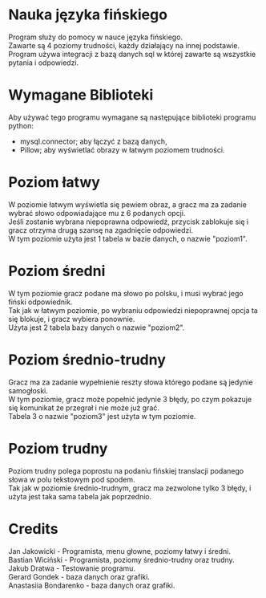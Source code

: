# Nauka języka fińskiego
Program służy do pomocy w nauce języka fińskiego. <br>
Zawarte są 4 poziomy trudności, każdy działający na innej podstawie. <br>
Program używa integracji z bazą danych sql w której zawarte są wszystkie pytania i odpowiedzi. <br>

# Wymagane Biblioteki
Aby używać tego programu wymagane są następujące biblioteki programu python: <br>
- mysql.connector; aby łączyć z bazą danych, <br> 
- Pillow; aby wyświetlać obrazy w łatwym poziomem trudności. <br>

# Poziom łatwy
W poziomie łatwym wyświetla się pewiem obraz, a gracz ma za zadanie wybrać słowo odpowiadające mu z 6 podanych opcji. <br>
Jeśli zostanie wybrana niepoprawna odpowiedź, przycisk zablokuje się i gracz otrzyma drugą szansę na zgadnięcie odpowiedzi. <br>
W tym poziomie użyta jest 1 tabela w bazie danych, o nazwie "poziom1". <br>

# Poziom średni
W tym poziomie gracz podane ma słowo po polsku, i musi wybrać jego fiński odpowiednik. <br>
Tak jak w łatwym poziomie, po wybraniu odpowiedzi niepoprawnej opcja ta się blokuje, i gracz wybiera ponownie. <br>
Użyta jest 2 tabela bazy danych o nazwie "poziom2". <br>

# Poziom średnio-trudny
Gracz ma za zadanie wypełnienie reszty słowa którego podane są jedynie samogłoski. <br>
W tym poziomie, gracz może popełnić jedynie 3 błędy, po czym pokazuje się komunikat że przegrał i nie może już grać. <br>
Tabela 3 o nazwie "poziom3" jest użyta w tym poziomie. <br>

# Poziom trudny
Poziom trudny polega poprostu na podaniu fińskiej translacji podanego słowa w polu tekstowym pod spodem. <br>
Tak jak w poziomie średnio-trudnym, gracz ma zezwolone tylko 3 błędy, i użyta jest taka sama tabela jak poprzednio. <br>

# Credits
Jan Jakowicki - Programista, menu głowne, poziomy łatwy i średni. <br>
Bastian Wiciński - Programista, poziomy średnio-trudny oraz trudny. <br>
Jakub Dratwa - Testowanie programu. <br>
Gerard Gondek - baza danych oraz grafiki. <br>
Anastasiia Bondarenko - baza danych oraz grafiki. <br>